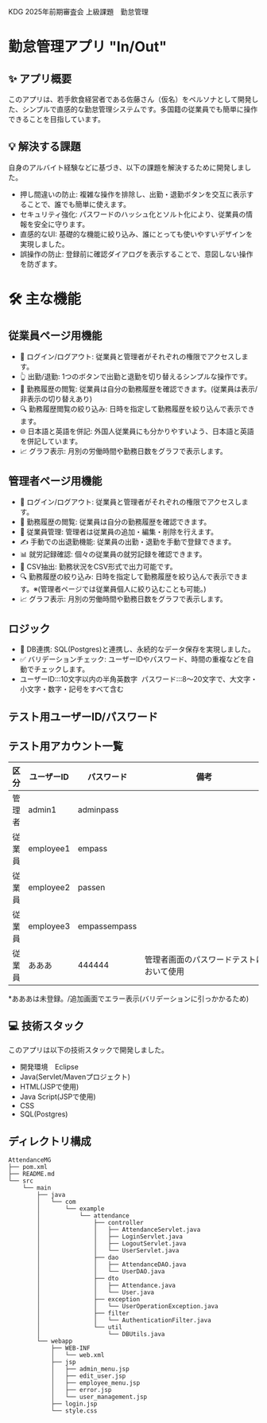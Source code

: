 KDG 2025年前期審査会 上級課題　勤怠管理


# 勤怠管理アプリ "In/Out"


## ✨ アプリ概要

このアプリは、若手飲食経営者である佐藤さん（仮名）をペルソナとして開発した、シンプルで直感的な勤怠管理システムです。多国籍の従業員でも簡単に操作できることを目指しています。


## 💡 解決する課題

自身のアルバイト経験などに基づき、以下の課題を解決するために開発しました。
* 押し間違いの防止: 複雑な操作を排除し、出勤・退勤ボタンを交互に表示することで、誰でも簡単に使えます。
* セキュリティ強化: パスワードのハッシュ化とソルト化により、従業員の情報を安全に守ります。
* 直感的なUI: 基礎的な機能に絞り込み、誰にとっても使いやすいデザインを実現しました。
* 誤操作の防止: 登録前に確認ダイアログを表示することで、意図しない操作を防ぎます。


# 🛠 主な機能

## 従業員ページ用機能
* 🔑 ログイン/ログアウト: 従業員と管理者がそれぞれの権限でアクセスします。
* 👆 出勤/退勤: 1つのボタンで出勤と退勤を切り替えるシンプルな操作です。
* 📜 勤務履歴の閲覧: 従業員は自分の勤務履歴を確認できます。(従業員は表示/非表示の切り替えあり)
* 🔍 勤務履歴閲覧の絞り込み: 日時を指定して勤務履歴を絞り込んで表示できます。
* 🌐 日本語と英語を併記: 外国人従業員にも分かりやすいよう、日本語と英語を併記しています。
* 📈 グラフ表示: 月別の労働時間や勤務日数をグラフで表示します。

## 管理者ページ用機能

* 🔑 ログイン/ログアウト: 従業員と管理者がそれぞれの権限でアクセスします。
* 📜 勤務履歴の閲覧: 従業員は自分の勤務履歴を確認できます。
* 👥 従業員管理: 管理者は従業員の追加・編集・削除を行えます。
* ✍️ 手動での出退勤機能: 従業員の出勤・退勤を手動で登録できます。
* 📊 就労記録確認: 個々の従業員の就労記録を確認できます。
* 📄 CSV抽出: 勤務状況をCSV形式で出力可能です。
* 🔍 勤務履歴の絞り込み: 日時を指定して勤務履歴を絞り込んで表示できます。※(管理者ページでは従業員個人に絞り込むことも可能。)
* 📈 グラフ表示: 月別の労働時間や勤務日数をグラフで表示します。


## ロジック
* 💾 DB連携: SQL(Postgres)と連携し、永続的なデータ保存を実現しました。
* ✅ バリデーションチェック: ユーザーIDやパスワード、時間の重複などを自動でチェックします。
* ユーザーID:::10文字以内の半角英数字       パスワード:::8〜20文字で、大文字・小文字・数字・記号をすべて含む

## テスト用ユーザーID/パスワード
## テスト用アカウント一覧

| 区分     | ユーザーID   | パスワード   | 備考                             |
|----------|--------------|--------------|----------------------------------|
| 管理者   | admin1       | adminpass    |         　　　　　　　　　　　　　　　|
| 従業員   | employee1    | empass       |                                  |
| 従業員   | employee2    | passen       |                                  |
| 従業員   | employee3    | empassempass |                                  |
| 従業員   | あああ        | 444444       | 管理者画面のパスワードテストにおいて使用|

*あああは未登録。/追加画面でエラー表示(バリデーションに引っかかるため)

## 💻 技術スタック

このアプリは以下の技術スタックで開発しました。
* 開発環境　Eclipse
* Java(Servlet/Mavenプロジェクト)
* HTML(JSPで使用)
* Java Script(JSPで使用)
* CSS
* SQL(Postgres)


## ディレクトリ構成
```
AttendanceMG
├── pom.xml
├── README.md
└── src
    └── main
        ├── java
        │   └── com
        │       └── example
        │           └── attendance
        │               ├── controller
        │               │   ├── AttendanceServlet.java
        │               │   ├── LoginServlet.java
        │               │   ├── LogoutServlet.java
        │               │   └── UserServlet.java
        │               ├── dao
        │               │   ├── AttendanceDAO.java
        │               │   └── UserDAO.java
        │               ├── dto
        │               │   ├── Attendance.java
        │               │   └── User.java
        │               ├── exception
        │               │   └── UserOperationException.java
        │               ├── filter
        │               │   └── AuthenticationFilter.java
        │               └── util
        │                   └── DBUtils.java
        └── webapp
            ├── WEB-INF
            │   └── web.xml
            ├── jsp
            │   ├── admin_menu.jsp
            │   ├── edit_user.jsp
            │   ├── employee_menu.jsp
            │   ├── error.jsp
            │   └── user_management.jsp
            ├── login.jsp
            └── style.css

```
